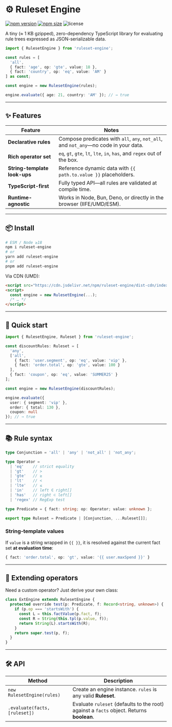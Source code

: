 # ⚙️ Ruleset Engine

[![npm version](https://img.shields.io/npm/v/ruleset-engine?logo=npm&logoColor=CB3837)](https://www.npmjs.com/package/ruleset-engine)
[![npm size](https://img.shields.io/bundlephobia/minzip/ruleset-engine?logo=javascript&logoColor=#F7DF1E)](https://www.npmjs.com/package/ruleset-engine)
![license](https://img.shields.io/github/license/hosembafer/ruleset-engine)

A tiny (≈ 1 KB gzipped), zero-dependency TypeScript library for evaluating rule trees expressed as JSON-serializable data.

```ts
import { RulesetEngine } from 'ruleset-engine';

const rules = [
  'all',
  { fact: 'age', op: 'gte', value: 18 },
  { fact: 'country', op: 'eq', value: 'AM' }
] as const;

const engine = new RulesetEngine(rules);

engine.evaluate({ age: 21, country: 'AM' }); // → true
````

---

## ✨ Features

| Feature                      | Notes                                                                                |
| ---------------------------- |--------------------------------------------------------------------------------------|
| **Declarative rules**        | Compose predicates with `all`, `any`, `not_all`, and `not_any`—no code in your data. |
| **Rich operator set**        | `eq`, `gt`, `gte`, `lt`, `lte`, `in`, `has`, and `regex` out of the box.             |
| **String-template look-ups** | Reference dynamic data with `{{ path.to.value }}` placeholders.                      |
| **TypeScript-first**         | Fully typed API—all rules are validated at compile time.                             |
| **Runtime-agnostic**         | Works in Node, Bun, Deno, or directly in the browser (IIFE/UMD/ESM).                 |

---

## 📦 Install

```bash
# ESM / Node ≥18
npm i ruleset-engine
# or
yarn add ruleset-engine
# or
pnpm add ruleset-engine
```

Via CDN (UMD):

```html
<script src="https://cdn.jsdelivr.net/npm/ruleset-engine/dist-cdn/index.umd.js"></script>
<script>
  const engine = new RulesetEngine(...);
  /* … */
</script>
```

---

## 🚀 Quick start

```ts
import { RulesetEngine, Ruleset } from 'ruleset-engine';

const discountRules: Ruleset = [
  'any',
  ['all',
    { fact: 'user.segment', op: 'eq', value: 'vip' },
    { fact: 'order.total', op: 'gte', value: 100 }
  ],
  { fact: 'coupon', op: 'eq', value: 'SUMMER25' }
];

const engine = new RulesetEngine(discountRules);

engine.evaluate({
  user: { segment: 'vip' },
  order: { total: 130 },
  coupon: null
}); // → true
```

---

## 📚 Rule syntax

```ts
type Conjunction = 'all' | 'any' | 'not_all' | 'not_any';

type Operator =
  | 'eq'    // strict equality
  | 'gt'    // >
  | 'gte'   // ≥
  | 'lt'    // <
  | 'lte'   // ≤
  | 'in'    // left ∈ right[]
  | 'has'   // right ⊂ left[]
  | 'regex' // RegExp test

type Predicate = { fact: string; op: Operator; value: unknown };

export type Ruleset = Predicate | [Conjunction, ...Ruleset[]];
```

### String-template values

If `value` is a string wrapped in `{{ }}`, it is resolved against the current fact set **at evaluation time**:

```ts
{ fact: 'order.total', op: 'gt', value: '{{ user.maxSpend }}' }
```

---

## 🔌 Extending operators

Need a custom operator? Just derive your own class:

```ts
class ExtEngine extends RulesetEngine {
  protected override test(p: Predicate, f: Record<string, unknown>) {
    if (p.op === 'startsWith') {
      const L = this.factValue(p.fact, f);
      const R = String(this.tpl(p.value, f));
      return String(L).startsWith(R);
    }
    return super.test(p, f);
  }
}
```

---

## 🛠 API

| Method                        | Description                                                                              |
| ----------------------------- | ---------------------------------------------------------------------------------------- |
| `new RulesetEngine(rules)`    | Create an engine instance. `rules` is any valid **Ruleset**.                             |
| `.evaluate(facts, [ruleset])` | Evaluate `ruleset` (defaults to the root) against a `facts` object. Returns **boolean**. |
